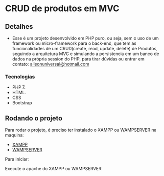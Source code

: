 # CRUD de produtos em MVC

## Detalhes
- Esse é um projeto desenvolvido em PHP puro, ou seja, sem o uso de um framework ou micro-framework para o back-end, que tem as funcionalidades de um CRUD(create, read, update, delete) de Produtos, seguindo a arquitetura MVC e simulando a persistencia em um banco de dados na própria session do PHP, para tirar dúvidas ou entrar em contato: alisonuniversal@hotmail.com

### Tecnologias

- PHP 7. 
- HTML.
- CSS
- Bootstrap

## Rodando o projeto
Para rodar o projeto, é preciso ter instalado o XAMPP ou WAMPSERVER na maquina:
- [XAMPP](https://www.apachefriends.org/pt_br/index.html)
- [WAMPSERVER](https://www.wampserver.com/en/)

Para iniciar: 

Execute o apache do XAMPP ou WAMPSERVER
